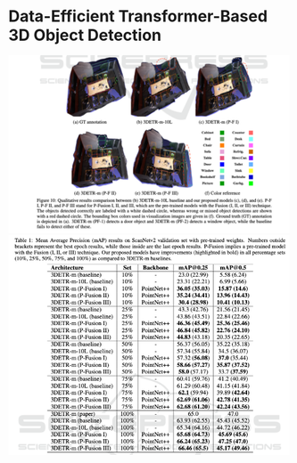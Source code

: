 # Data-Efficient Transformer-Based 3D Object Detection

![img](assets/img/meshlab.png)
![img](assets/img/results.png)
